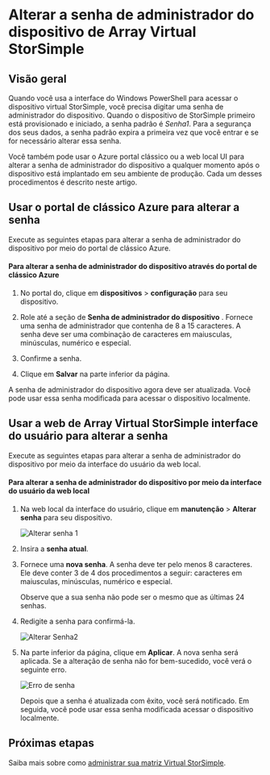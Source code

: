 <properties 
   pageTitle="Alterar a senha de administrador do dispositivo virtual StorSimple | Microsoft Azure"
   description="Descreve como usar o portal de clássico Azure ou web Array Virtual StorSimple interface do usuário para alterar a senha de administrador do dispositivo."
   services="storsimple"
   documentationCenter="NA"
   authors="alkohli"
   manager="carmonm"
   editor="" />
<tags 
   ms.service="storsimple"
   ms.devlang="NA"
   ms.topic="article"
   ms.tgt_pltfrm="NA"
   ms.workload="TBD"
   ms.date="06/17/2016"
   ms.author="alkohli" />

# <a name="change-the-storsimple-virtual-array-device-administrator-password"></a>Alterar a senha de administrador do dispositivo de Array Virtual StorSimple

## <a name="overview"></a>Visão geral

Quando você usa a interface do Windows PowerShell para acessar o dispositivo virtual StorSimple, você precisa digitar uma senha de administrador do dispositivo. Quando o dispositivo de StorSimple primeiro está provisionado e iniciado, a senha padrão é *Senha1*. Para a segurança dos seus dados, a senha padrão expira a primeira vez que você entrar e se for necessário alterar essa senha.

Você também pode usar o Azure portal clássico ou a web local UI para alterar a senha de administrador do dispositivo a qualquer momento após o dispositivo está implantado em seu ambiente de produção. Cada um desses procedimentos é descrito neste artigo.

## <a name="use-the-azure-classic-portal-to-change-the-password"></a>Usar o portal de clássico Azure para alterar a senha

Execute as seguintes etapas para alterar a senha de administrador do dispositivo por meio do portal de clássico Azure.

#### <a name="to-change-the-device-administrator-password-via-the-azure-classic-portal"></a>Para alterar a senha de administrador do dispositivo através do portal de clássico Azure

1. No portal do, clique em **dispositivos** > **configuração** para seu dispositivo.

2. Role até a seção de **Senha de administrador do dispositivo** . Fornece uma senha de administrador que contenha de 8 a 15 caracteres. A senha deve ser uma combinação de caracteres em maiusculas, minúsculas, numérico e especial.

3. Confirme a senha.

4. Clique em **Salvar** na parte inferior da página.

A senha de administrador do dispositivo agora deve ser atualizada. Você pode usar essa senha modificada para acessar o dispositivo localmente.

## <a name="use-the-storsimple-virtual-array-web-ui-to-change-the-password"></a>Usar a web de Array Virtual StorSimple interface do usuário para alterar a senha

Execute as seguintes etapas para alterar a senha de administrador do dispositivo por meio da interface do usuário da web local.

#### <a name="to-change-the-device-administrator-password-via-the-local-web-ui"></a>Para alterar a senha de administrador do dispositivo por meio da interface do usuário da web local

1. Na web local da interface do usuário, clique em **manutenção** > **Alterar senha** para seu dispositivo.

    ![Alterar senha 1](./media/storsimple-ova-change-device-admin-password/image40.png)

2. Insira a **senha atual**.

3. Fornece uma **nova senha**. A senha deve ter pelo menos 8 caracteres. Ele deve conter 3 de 4 dos procedimentos a seguir: caracteres em maiusculas, minúsculas, numérico e especial.

    Observe que a sua senha não pode ser o mesmo que as últimas 24 senhas.

3. Redigite a senha para confirmá-la.

    ![Alterar Senha2](./media/storsimple-ova-change-device-admin-password/image41.png)

4. Na parte inferior da página, clique em **Aplicar**. A nova senha será aplicada. Se a alteração de senha não for bem-sucedido, você verá o seguinte erro.

    ![Erro de senha](./media/storsimple-ova-change-device-admin-password/image42.png)

    Depois que a senha é atualizada com êxito, você será notificado. Em seguida, você pode usar essa senha modificada acessar o dispositivo localmente.

## <a name="next-steps"></a>Próximas etapas

Saiba mais sobre como [administrar sua matriz Virtual StorSimple](storsimple-ova-web-ui-admin.md).
